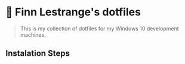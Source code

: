 # 🧪 Finn Lestrange's dotfiles

> This is my collection of dotfiles for my Windows 10 development machines.

## Instalation Steps
